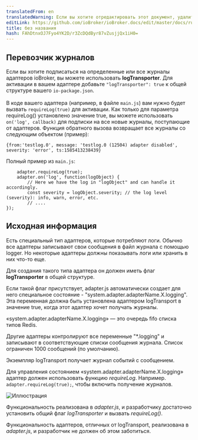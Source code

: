 ```yaml
---
translatedFrom: en
translatedWarning: Если вы хотите отредактировать этот документ, удалите поле «translationFrom», в противном случае этот документ будет снова автоматически переведен
editLink: https://github.com/ioBroker/ioBroker.docs/edit/master/docs/ru/dev/logging.md
title: без названия
hash: FAhDtnxOJ7Fyo4YK2D/r3ZcDQdByr87vZusjjQx1iH0=
---
```

## Перевозчик журналов
Если вы хотите подписаться на определенные или все журналы адаптеров ioBroker, вы можете использовать **logTransporter**. Для активации в вашем адаптере добавьте `"logTransporter": true` к общей структуре вашего `io-package.json`.<br><br> В коде вашего адаптера (например, в файле `main.js`) вам нужно будет вызвать `requireLog(true)` для активации. Как только для параметра requireLog() установлено значение true, вы можете использовать `on('log', callback)` для подписки на все новые журналы, поступающие от адаптеров. Функция обратного вызова возвращает все журналы со следующим объектом (пример):

```
{from:'testlog.0', message: 'testlog.0 (12504) adapter disabled', severity: 'error', ts:1585413238439}
```

Полный пример из `main.js`:

```
    adapter.requireLog(true);
    adapter.on('log', function(logObject) {
        // Here we have the log in "logObject" and can handle it accordingly.
        const severity = logObject.severity; // the log level (severity): info, warn, error, etc.
        // ....
});
```

## Исходная информация
Есть специальный тип адаптеров, которые потребляют логи. Обычно все адаптеры записывают свои сообщения в файл журнала с помощью logger.
Но некоторые адаптеры должны показывать логи или хранить в них что-то еще.

Для создания такого типа адаптера он должен иметь флаг **logTransporter** в общей структуре.

Если такой флаг присутствует, adapter.js автоматически создает для него специальное состояние - "system.adapter.adapterName.X.logging".
Эта переменная должна быть установлена адаптером logTransport в значение true, когда этот адаптер хочет получать журналы.

«system.adapter.adapterName.X.logging» — это очередь fifo списка типов Redis.

Другие адаптеры контролируют все переменные "*.logging" и записывают в соответствующие списки сообщения журнала.
Список ограничен 1000 сообщений (по умолчанию).

Экземпляр logTransport получает журнал событий с сообщением.

Для управления состоянием «system.adapter.adapterName.X.logging» адаптер должен использовать функцию *requireLog*.
Например. ```adapter.requireLog(true);```, чтобы включить получение журналов.

![Иллюстрация](../../en/dev/media/logging.png)

Функциональность реализована в *adapter.js*, и разработчику достаточно установить общий флаг *logTransporter* и вызвать *requireLog()*.

Функциональность адаптеров, отличных от logTransport, реализована в *adapter.js*, и разработчик не должен об этом заботиться.